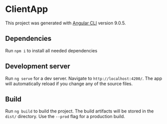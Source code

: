 # ClientApp

This project was generated with [Angular CLI](https://github.com/angular/angular-cli) version 9.0.5.

## Dependencies

Run `npm i` to install all needed dependencies

## Development server

Run `ng serve` for a dev server. Navigate to `http://localhost:4200/`. The app will automatically reload if you change any of the source files.

## Build

Run `ng build` to build the project. The build artifacts will be stored in the `dist/` directory. Use the `--prod` flag for a production build.
